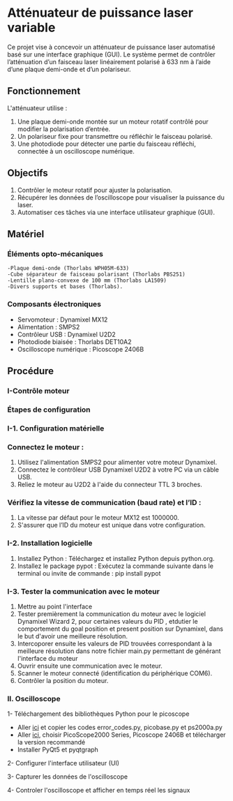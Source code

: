 # Atténuateur de puissance laser variable
Ce projet vise à concevoir un atténuateur de puissance laser automatisé basé sur une interface graphique (GUI). Le système permet de contrôler l’atténuation d’un faisceau laser linéairement polarisé à 633 nm à l’aide d’une plaque demi-onde et d’un polariseur.
## Fonctionnement
L'atténuateur utilise :
1. Une plaque demi-onde montée sur un moteur rotatif contrôlé pour modifier la polarisation d’entrée.
2. Un polariseur fixe pour transmettre ou réfléchir le faisceau polarisé.
3. Une photodiode pour détecter une partie du faisceau réfléchi, connectée à un oscilloscope numérique.
## Objectifs
1. Contrôler le moteur rotatif pour ajuster la polarisation.
2. Récupérer les données de l’oscilloscope pour visualiser la puissance du laser.
3. Automatiser ces tâches via une interface utilisateur graphique (GUI).
## Matériel
 
  ### Éléments opto-mécaniques
    -Plaque demi-onde (Thorlabs WPH05M-633)
    -Cube séparateur de faisceau polarisant (Thorlabs PBS251)
    -Lentille plano-convexe de 100 mm (Thorlabs LA1509)
    -Divers supports et bases (Thorlabs).
   
 ### Composants électroniques
   - Servomoteur : Dynamixel MX12
   - Alimentation : SMPS2
   - Contrôleur USB : Dynamixel U2D2
   - Photodiode biaisée : Thorlabs DET10A2
   - Oscilloscope numérique : Picoscope 2406B
## Procédure
  ### I-Contrôle moteur

   ### Étapes de configuration
### I-1. Configuration matérielle

   ### Connectez le moteur :
 1. Utilisez l'alimentation SMPS2 pour alimenter votre moteur Dynamixel.
 2. Connectez le contrôleur USB Dynamixel U2D2 à votre PC via un câble USB.
 3. Reliez le moteur au U2D2 à l'aide du connecteur TTL 3 broches.
    
   ### Vérifiez la vitesse de communication (baud rate) et l’ID :
 1. La vitesse par défaut pour le moteur MX12 est 1000000.
 2. S'assurer que l’ID du moteur est unique dans votre configuration.

 ### I-2. Installation logicielle
 1.	Installez Python : Téléchargez et installez Python depuis python.org.
 2.	Installez le package pypot  : Exécutez la commande suivante dans le terminal ou invite de commande : 	pip install pypot
 
 ### I-3. Tester la communication avec le moteur

 1. Mettre au point l'interface
 2.  Tester premièrement la communication du moteur avec le logiciel Dynamixel Wizard 2, pour certaines valeurs du PID , etdutier le comportement du goal position et present position sur Dynamixel, dans le but d'avoir une meilleure résolution.
 3. Intercoporer ensuite les valeurs de PID  trouvées correspondant à la meilleure résolution dans notre fichier main.py permettant de générant l'interface du moteur
 4. Ouvrir ensuite une communication avec le moteur.
 5. Scanner le moteur connecté (identification du périphérique COM6).
 6. Contrôler la position du moteur.

  ### II. Oscilloscope
  
1- Téléchargement des bibliothèques Python pour le picoscope
  - Aller [ici](https://github.com/colinoflynn/pico-python/blob/master/picoscope.py) et copier les codes error_codes.py, picobase.py et ps2000a.py
  - Aller [ici](https://www.picotech.com/downloads), choisir PicoScope2000 Series, Picoscope 2406B et télécharger la version recommandé
  - Installer PyQt5 et pyqtgraph

2- Configurer l'interface utilisateur (UI) 

3- Capturer les données de l'oscilloscope

4- Controler l'oscilloscope et afficher en temps réel les signaux
